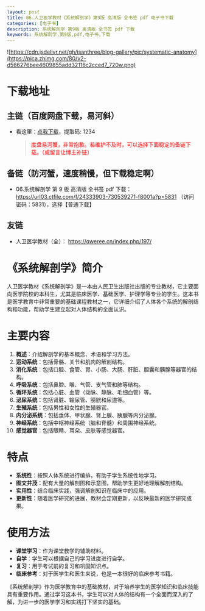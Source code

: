 ```yaml
---
layout: post
title: 06.人卫医学教材《系统解剖学》第9版 高清版 全书签 pdf 电子书下载
categories: [电子书]
description: 系统解剖学 第9版 高清版 全书签 pdf 下载
keywords: 系统解剖学,第9版,pdf,电子书,下载
---
```


![https://cdn.jsdelivr.net/gh/isanthree/blog-gallery/pic/systematic-anatomy](https://pica.zhimg.com/80/v2-d566276bee4609855add32116c2cced7_720w.png)

# 下载地址

## 主链（百度网盘下载，易河斜）

- 看这里：[点我下载](https://pan.baidu.com/s/1qZRtufNxueSwGGkzsLIB5A?pwd=1234)，提取码: 1234

  > <p style="color:red" >度盘易河蟹，非常抱歉。若维护不及时，可以选择下面稳定的备链下载。（或留言让博主补链）</p>

## 备链（防河蟹，速度稍慢，但下载稳定啊）

- 06.系统解剖学 第 9 版 高清版 全书签 pdf 下载：<https://url03.ctfile.com/f/24333903-730539271-f8001a?p=5831> （访问密码：5831），选择【普通下载】

## 友链

- 人卫医学教材（全）： <https://qweree.cn/index.php/197/>

# 《系统解剖学》简介

人卫医学教材《系统解剖学》是一本由人民卫生出版社出版的专业教材，它主要面向医学院校的本科生，尤其是临床医学、基础医学、护理学等专业的学生。这本书是医学教育中非常重要的基础课程教材之一，它详细介绍了人体各个系统的解剖结构和功能，帮助学生建立起对人体结构的全面认识。

# 主要内容

1. **概述**：介绍解剖学的基本概念、术语和学习方法。
2. **运动系统**：包括骨骼、关节和肌肉的解剖结构。
3. **消化系统**：包括口腔、食管、胃、小肠、大肠、肝脏、胆囊和胰腺等器官的结构。
4. **呼吸系统**：包括鼻腔、喉、气管、支气管和肺等结构。
5. **循环系统**：包括心脏、血管（动脉、静脉、毛细血管）等。
6. **泌尿系统**：包括肾脏、输尿管、膀胱和尿道等。
7. **生殖系统**：包括男性和女性的生殖器官。
8. **内分泌系统**：包括垂体、甲状腺、肾上腺、胰腺等内分泌腺。
9. **神经系统**：包括中枢神经系统（脑和脊髓）和周围神经系统。
10. **感觉器官**：包括眼睛、耳朵、皮肤等感觉器官。

# 特点

- **系统性**：按照人体系统进行编排，有助于学生系统性地学习。
- **图文并茂**：配有大量的解剖图和示意图，帮助学生更好地理解解剖结构。
- **实用性**：结合临床实践，强调解剖知识在临床中的应用。
- **更新性**：随着医学研究的进展，教材会定期更新，以反映最新的医学研究成果。

# 使用方法

- **课堂学习**：作为课堂教学的辅助材料。
- **自学**：学生可以根据自己的学习进度进行自学。
- **复习**：用于考试前的复习和巩固知识点。
- **临床参考**：对于医学生和医生来说，也是一本很好的临床参考书籍。

《系统解剖学》作为医学教育中的基础教材，对于培养学生的医学知识和临床技能具有重要作用。通过学习这本书，学生可以对人体的结构有一个全面而深入的了解，为进一步的医学学习和实践打下坚实的基础。
